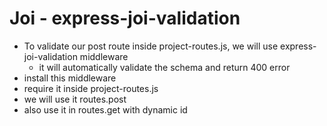 # Joi - express-joi-validation

* To validate our post route inside project-routes.js, we will use express-joi-validation middleware
  * it will automatically validate the schema and return 400 error
* install this middleware
* require it inside project-routes.js
* we will use it routes.post
* also use it in routes.get with dynamic id
